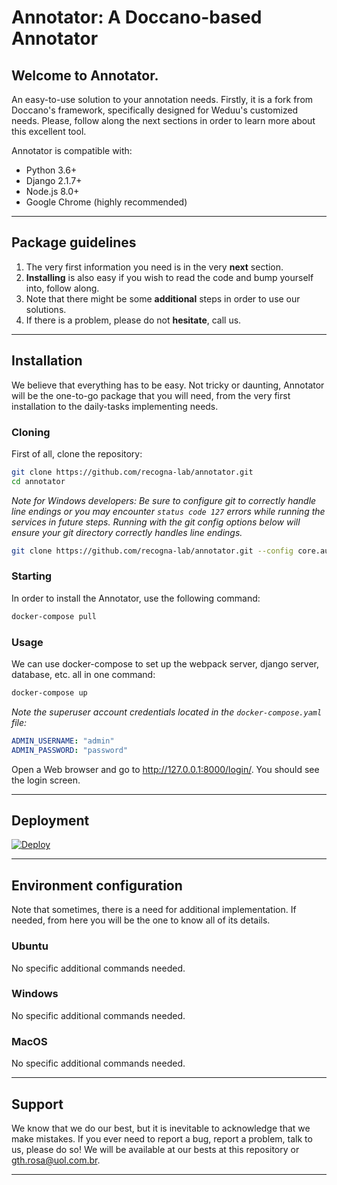 # Annotator: A Doccano-based Annotator

## Welcome to Annotator.

An easy-to-use solution to your annotation needs. Firstly, it is a fork from Doccano's framework, specifically designed for Weduu's customized needs. Please, follow along the next sections in order to learn more about this excellent tool.

Annotator is compatible with:
- Python 3.6+
- Django 2.1.7+
- Node.js 8.0+
- Google Chrome (highly recommended)

---

## Package guidelines

1. The very first information you need is in the very **next** section.
2. **Installing** is also easy if you wish to read the code and bump yourself into, follow along.
3. Note that there might be some **additional** steps in order to use our solutions.
4. If there is a problem, please do not **hesitate**, call us.

---

## Installation

We believe that everything has to be easy. Not tricky or daunting, Annotator will be the one-to-go package that you will need, from the very first installation to the daily-tasks implementing needs.

### Cloning

First of all, clone the repository:

```bash
git clone https://github.com/recogna-lab/annotator.git
cd annotator
```

_Note for Windows developers: Be sure to configure git to correctly handle line endings or you may encounter `status code 127` errors while running the services in future steps. Running with the git config options below will ensure your git directory correctly handles line endings._

```bash
git clone https://github.com/recogna-lab/annotator.git --config core.autocrlf=input
```

### Starting

In order to install the Annotator, use the following command:

```bash
docker-compose pull
```

### Usage

We can use docker-compose to set up the webpack server, django server, database, etc. all in one command:

```bash
docker-compose up
```

_Note the superuser account credentials located in the `docker-compose.yaml` file:_
```yml
ADMIN_USERNAME: "admin"
ADMIN_PASSWORD: "password"
```

Open a Web browser and go to <http://127.0.0.1:8000/login/>. You should see the login screen.

---

## Deployment

[![Deploy](https://www.herokucdn.com/deploy/button.svg)](https://heroku.com/deploy?template=https://github.com/recogna-lab/annotator)

---

## Environment configuration

Note that sometimes, there is a need for additional implementation. If needed, from here you will be the one to know all of its details.

### Ubuntu

No specific additional commands needed.

### Windows

No specific additional commands needed.

### MacOS

No specific additional commands needed.

---

## Support

We know that we do our best, but it is inevitable to acknowledge that we make mistakes. If you ever need to report a bug, report a problem, talk to us, please do so! We will be available at our bests at this repository or gth.rosa@uol.com.br.

---
